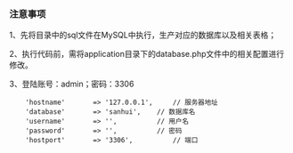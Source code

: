 ### 注意事项
1、先将目录中的sql文件在MySQL中执行，生产对应的数据库以及相关表格；

2、执行代码前，需将application目录下的database.php文件中的相关配置进行修改。

3、登陆账号：admin；密码：3306
```
	'hostname'       => '127.0.0.1',     // 服务器地址
	'database'       => 'sanhui',    // 数据库名
	'username'       => '',	         // 用户名
	'password'       => '',	         // 密码
	'hostport'       => '3306',	         // 端口
```
